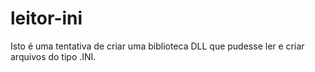 # leitor-ini
Isto é uma tentativa de criar uma biblioteca DLL que pudesse ler e criar arquivos do tipo .INI.
